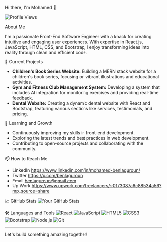 Hi there, I'm Mohamed 👋

![Profile Views](https://komarev.com/ghpvc/?username=yourusername&color=blue)

About Me

I'm a passionate Front-End Software Engineer with a knack for creating intuitive and engaging user experiences. With expertise in React.js, JavaScript, HTML, CSS, and Bootstrap, I enjoy transforming ideas into reality through clean and efficient code.

🔭 Current Projects
- **Children's Book Series Website:** Building a MERN stack website for a children's book series, focusing on vibrant illustrations and educational activities.
- **Gym and Fitness Club Management System:** Developing a system that includes AI integration for monitoring exercises and providing real-time feedback.
- **Dental Website:** Creating a dynamic dental website with React and Bootstrap, featuring various sections like services, testimonials, and pricing.

🌱 Learning and Growth
- Continuously improving my skills in front-end development.
- Exploring the latest trends and best practices in web development.
- Contributing to open-source projects and collaborating with the community.

📫 How to Reach Me
-  LinkedIn https://www.linkedin.com/in/mohamed-benlaguroun/
-  Twitter  https://x.com/benlaguroun
-  Email    benlaguroun@gmail.com
-  Up Work  https://www.upwork.com/freelancers/~0173087a6c88534a56?mp_source=share

📈 GitHub Stats
![Your GitHub Stats](https://github-readme-stats.vercel.app/api?username=benlaguroun&show_icons=true&theme=radical)

🛠️ Languages and Tools
![React](https://img.shields.io/badge/-React-black?style=flat-square&logo=react)
![JavaScript](https://img.shields.io/badge/-JavaScript-black?style=flat-square&logo=javascript)
![HTML5](https://img.shields.io/badge/-HTML5-black?style=flat-square&logo=html5)
![CSS3](https://img.shields.io/badge/-CSS3-black?style=flat-square&logo=css3)
![Bootstrap](https://img.shields.io/badge/-Bootstrap-black?style=flat-square&logo=bootstrap)
![Node.js](https://img.shields.io/badge/-Node.js-black?style=flat-square&logo=node.js)
![Git](https://img.shields.io/badge/-Git-black?style=flat-square&logo=git)

---

Let's build something amazing together!

